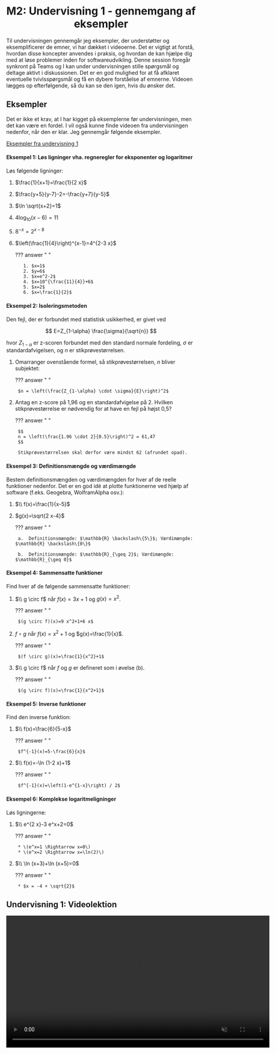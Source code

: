 <h1 align="center">M2: Undervisning 1 - gennemgang af eksempler</h1>

Til undervisningen gennemgår jeg eksempler, der understøtter og eksemplificerer de emner, vi har dækket i videoerne. Det er vigtigt at forstå, hvordan disse koncepter anvendes i praksis, og hvordan de kan hjælpe dig med at løse problemer inden for softwareudvikling. Denne session foregår synkront på Teams og I kan under undervisningen stille spørgsmål og deltage aktivt i diskussionen. Det er en god mulighed for at få afklaret eventuelle tvivlsspørgsmål og få en dybere forståelse af emnerne. Videoen lægges op efterfølgende, så du kan se den igen, hvis du ønsker det.

## Eksempler

Det er ikke et krav, at I har kigget på eksemplerne før undervisningen, men det kan være en fordel. I vil også kunne finde videoen fra undervisningen nedenfor, når den er klar. Jeg gennemgår følgende eksempler.

[Eksempler fra undervisning 1](https://drive.google.com/file/d/17rR6Mvbgyg06SThYp4L56Q9XGVwYnZdx/view?usp=sharing)

<style>
body[data-md-color-scheme] .md-content ol       { list-style-type: lower-alpha; }
body[data-md-color-scheme] .md-content ol li    { padding-left: 10px; }
</style>

#### Eksempel 1: Løs ligninger vha. regneregler for eksponenter og logaritmer

Løs følgende ligninger:

1. $\frac{1}{x+1}=\frac{1}{2 x}$
2. $\frac{y+5}{y-7}-2=-\frac{y+7}{y-5}$
3. $\ln \sqrt{x+2}=1$
4. $4 \log _{10}(x-6)=11$
5. $8^{-x}=2^{x-8}$
6. $\left(\frac{1}{4}\right)^{x-1}=4^{2-3 x}$

    ??? answer "&nbsp;"

          1. $x=1$
          2. $y=6$
          3. $x=e^2-2$
          4. $x=10^{\frac{11}{4}}+6$
          5. $x=2$
          6. $x=\frac{1}{2}$


#### Eksempel 2: Isoleringsmetoden

Den fejl, der er forbundet med statistisk usikkerhed, er givet ved

$$
E=Z_{1-\alpha} \frac{\sigma}{\sqrt{n}}
$$

hvor $Z_{1-\alpha}$ er z-scoren forbundet med den standard normale fordeling, $\sigma$ er standardafvigelsen, og $n$ er stikprøvestørrelsen.

1. Omarranger ovenstående formel, så stikprøvestørrelsen, $n$ bliver subjektet:

    ??? answer "&nbsp;"

        $n = \left(\frac{Z_{1-\alpha} \cdot \sigma}{E}\right)^2$

2. Antag en z-score på 1,96 og en standardafvigelse på 2. Hvilken stikprøvestørrelse er nødvendig for at have en fejl på højst 0,5?

    ??? answer "&nbsp;"
        
        $$ 
        n = \left(\frac{1.96 \cdot 2}{0.5}\right)^2 = 61,47
        $$

        Stikprøvestørrelsen skal derfor være mindst 62 (afrundet opad).

#### Eksempel 3: Definitionsmængde og værdimængde
Bestem definitionsmængden og værdimængden for hver af de reelle funktioner nedenfor. Det er en god idé at plotte funktionerne ved hjælp af software (f.eks. Geogebra, WolframAlpha osv.):

1. $\\ f(x)=\frac{1}{x-5}$
2. $g(x)=\sqrt{2 x-4}$

    ??? answer "&nbsp;"

        a.  Definitionsmængde: $\mathbb{R} \backslash\{5\}$; Værdimængde: $\mathbb{R} \backslash\{0\}$

        b.  Definitionsmængde: $\mathbb{R}_{\geq 2}$; Værdimængde: $\mathbb{R}_{\geq 0}$

#### Eksempel 4: Sammensatte funktioner
Find hver af de følgende sammensatte funktioner:

1. $\\ g \circ f$ når $f(x)=3 x+1$ og $g(x)=x^2$.

    ??? answer "&nbsp;"

        $(g \circ f)(x)=9 x^2+1+6 x$

2. $f \circ g$ når $f(x)=x^2+1$ og $g(x)=\frac{1}{x}$.
   
    ??? answer "&nbsp;"

        $(f \circ g)(x)=\frac{1}{x^2}+1$

3. $\\ g \circ f$ når $f$ og $g$ er defineret som i øvelse (b).
   
    ??? answer "&nbsp;"

        $(g \circ f)(x)=\frac{1}{x^2+1}$

#### Eksempel 5: Inverse funktioner
Find den inverse funktion:

1. $\\ f(x)=\frac{6}{5-x}$

    ??? answer "&nbsp;"

        $f^{-1}(x)=5-\frac{6}{x}$

2. $\\ f(x)=-\ln (1-2 x)+1$
   
    ??? answer "&nbsp;"

        $f^{-1}(x)=\left(1-e^{1-x}\right) / 2$

#### Eksempel 6: Komplekse logaritmeligninger
Løs ligningerne: 

1. $\\ e^{2 x}-3 e^x+2=0$

    ??? answer "&nbsp;"

        * \(e^x=1 \Rightarrow x=0\)
        * \(e^x=2 \Rightarrow x=\ln(2)\)

2. $\\ \ln (x+3)+\ln (x+5)=0$

    ??? answer "&nbsp;"

        * $x = -4 + \sqrt{2}$

## Undervisning 1: Videolektion

<p align="center">
    <video width="700" autoplay loop muted controls playsinline preload="metadata">
        <source src="/MSE1_DK_25/figures/comingsoon.mp4" type="video/mp4">
        Your browser does not support the video tag.
    </video>
</p>